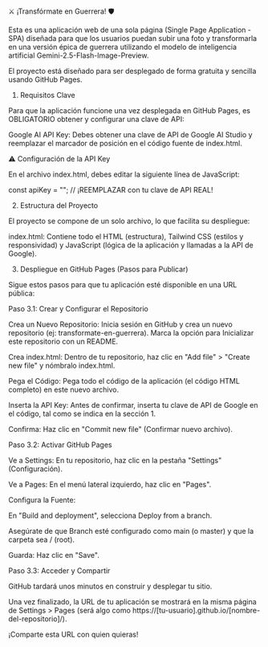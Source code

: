 ⚔️ ¡Transfórmate en Guerrera! 🛡️

Esta es una aplicación web de una sola página (Single Page Application - SPA) diseñada para que los usuarios puedan subir una foto y transformarla en una versión épica de guerrera utilizando el modelo de inteligencia artificial Gemini-2.5-Flash-Image-Preview.

El proyecto está diseñado para ser desplegado de forma gratuita y sencilla usando GitHub Pages.

1. Requisitos Clave

Para que la aplicación funcione una vez desplegada en GitHub Pages, es OBLIGATORIO obtener y configurar una clave de API:

Google AI API Key: Debes obtener una clave de API de Google AI Studio y reemplazar el marcador de posición en el código fuente de index.html.

⚠️ Configuración de la API Key

En el archivo index.html, debes editar la siguiente línea de JavaScript:

const apiKey = ""; // ¡REEMPLAZAR con tu clave de API REAL!


2. Estructura del Proyecto

El proyecto se compone de un solo archivo, lo que facilita su despliegue:

index.html: Contiene todo el HTML (estructura), Tailwind CSS (estilos y responsividad) y JavaScript (lógica de la aplicación y llamadas a la API de Google).

3. Despliegue en GitHub Pages (Pasos para Publicar)

Sigue estos pasos para que tu aplicación esté disponible en una URL pública:

Paso 3.1: Crear y Configurar el Repositorio

Crea un Nuevo Repositorio: Inicia sesión en GitHub y crea un nuevo repositorio (ej: transformate-en-guerrera). Marca la opción para Inicializar este repositorio con un README.

Crea index.html: Dentro de tu repositorio, haz clic en "Add file" > "Create new file" y nómbralo index.html.

Pega el Código: Pega todo el código de la aplicación (el código HTML completo) en este nuevo archivo.

Inserta la API Key: Antes de confirmar, inserta tu clave de API de Google en el código, tal como se indica en la sección 1.

Confirma: Haz clic en "Commit new file" (Confirmar nuevo archivo).

Paso 3.2: Activar GitHub Pages

Ve a Settings: En tu repositorio, haz clic en la pestaña "Settings" (Configuración).

Ve a Pages: En el menú lateral izquierdo, haz clic en "Pages".

Configura la Fuente:

En "Build and deployment", selecciona Deploy from a branch.

Asegúrate de que Branch esté configurado como main (o master) y que la carpeta sea / (root).

Guarda: Haz clic en "Save".

Paso 3.3: Acceder y Compartir

GitHub tardará unos minutos en construir y desplegar tu sitio.

Una vez finalizado, la URL de tu aplicación se mostrará en la misma página de Settings > Pages (será algo como https://[tu-usuario].github.io/[nombre-del-repositorio]/).

¡Comparte esta URL con quien quieras!
